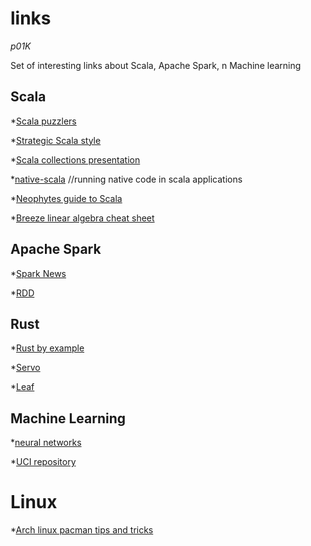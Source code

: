 # links
*p01K*

Set of interesting links about Scala, Apache Spark, n Machine learning

## Scala
*[Scala puzzlers](http://scalapuzzlers.com)

*[Strategic Scala style](http://www.lihaoyi.com/post/StrategicScalaStylePrincipleofLeastPower.html)

*[Scala collections presentation](http://velvia.github.io/presentations/scala-collections-spark-intro-2014/index.html#/)

*[native-scala](https://github.com/scala-native/scala-native) //running native code in scala applications

*[Neophytes guide to Scala](http://danielwestheide.com/scala/neophytes.html)

*[Breeze linear algebra cheat sheet](https://github.com/scalanlp/breeze/wiki/Linear-Algebra-Cheat-Sheet)

## Apache Spark
*[Spark News](https://sparkhub.databricks.com/)

*[RDD](http://spark.apache.org/docs/latest/api/scala/index.html#org.apache.spark.rdd.RDD)

## Rust

*[Rust by example](http://rustbyexample.com/)

*[Servo](https://servo.org/)

*[Leaf](https://github.com/autumnai/leaf)

## Machine Learning
*[neural networks](http://neuralnetworksanddeeplearning.com/)

*[UCI repository](http://archive.ics.uci.edu/ml/)

# Linux

*[Arch linux pacman tips and tricks](https://wiki.archlinux.org/index.php/Pacman/Tips_and_tricks)
